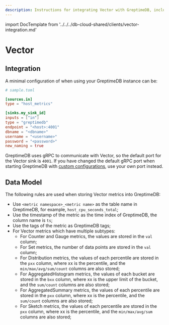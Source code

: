 ```yaml
---
description: Instructions for integrating Vector with GreptimeDB, including configuration, data model mapping, and example configurations.
---
```


import DocTemplate from '../../../db-cloud-shared/clients/vector-integration.md'


# Vector

<DocTemplate>

<div id="toml-config">

## Integration

A minimal configuration of when using your GreptimeDB instance can be:

```toml
# sample.toml

[sources.in]
type = "host_metrics"

[sinks.my_sink_id]
inputs = ["in"]
type = "greptimedb"
endpoint = "<host>:4001"
dbname = "<dbname>"
username = "<username>"
password = "<password>"
new_naming = true
```

GreptimeDB uses gRPC to communicate with Vector, so the default port for the Vector sink is `4001`.
If you have changed the default gRPC port when starting GreptimeDB with [custom configurations](/user-guide/deployments/configuration.md#configuration-file), use your own port instead.

</div>

<div id="data-model">

## Data Model

The following rules are used when storing Vector metrics into GreptimeDB:

- Use `<metric namespace>_<metric name>` as the table name in GreptimeDB, for example, `host_cpu_seconds_total`;
- Use the timestamp of the metric as the time index of GreptimeDB, the column name is `ts`;
- Use the tags of the metric as GreptimeDB tags;
- For Vector metrics which have multiple subtypes:
  - For Counter and Gauge metrics, the values are stored in the `val` column;
  - For Set metrics, the number of data points are stored in the `val` column;
  - For Distribution metrics, the values of each percentile are stored in the `pxx` column, where xx is the percentile, and the `min/max/avg/sum/count` columns are also stored;
  - For AggregatedHistogram metrics, the values of each bucket are stored in the `bxx` column, where xx is the upper limit of the bucket, and the `sum/count` columns are also stored;
  - For AggregatedSummary metrics, the values of each percentile are stored in the `pxx` column, where xx is the percentile, and the `sum/count` columns are also stored;
  - For Sketch metrics, the values of each percentile are stored in the `pxx` column, where xx is the percentile, and the `min/max/avg/sum` columns are also stored;

</div>

</DocTemplate>
